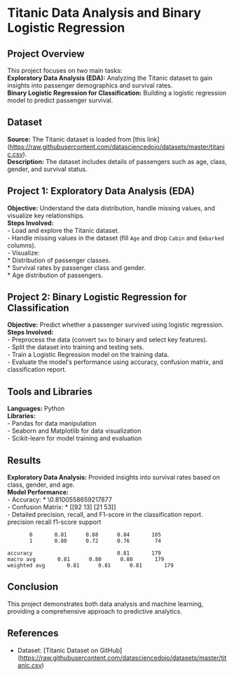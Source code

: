 # Titanic Data Analysis and Binary Logistic Regression

## Project Overview

This project focuses on two main tasks:  
**Exploratory Data Analysis (EDA):** Analyzing the Titanic dataset to gain insights into passenger demographics and survival rates.  
**Binary Logistic Regression for Classification:** Building a logistic regression model to predict passenger survival.

## Dataset

**Source:** The Titanic dataset is loaded from \[this link\](https://raw.githubusercontent.com/datasciencedojo/datasets/master/titanic.csv).  
**Description:** The dataset includes details of passengers such as age, class, gender, and survival status.

## Project 1: Exploratory Data Analysis (EDA)

**Objective:** Understand the data distribution, handle missing values, and visualize key relationships.  
**Steps Involved:**  
    - Load and explore the Titanic dataset.  
    - Handle missing values in the dataset (fill `Age` and drop `Cabin` and `Embarked` columns).  
    - Visualize:  
        * Distribution of passenger classes.  
        * Survival rates by passenger class and gender.  
        * Age distribution of passengers.

## Project 2: Binary Logistic Regression for Classification

**Objective:** Predict whether a passenger survived using logistic regression.  
**Steps Involved:**  
    - Preprocess the data (convert `Sex` to binary and select key features).  
    - Split the dataset into training and testing sets.  
    - Train a Logistic Regression model on the training data.  
    - Evaluate the model's performance using accuracy, confusion matrix, and classification report.

## Tools and Libraries

**Languages:** Python  
**Libraries:**  
    - Pandas for data manipulation  
    - Seaborn and Matplotlib for data visualization  
    - Scikit-learn for model training and evaluation

## Results

**Exploratory Data Analysis:** Provided insights into survival rates based on class, gender, and age.  
**Model Performance:**  
    - Accuracy: \* \0.8100558659217877  
    - Confusion Matrix: \* \[[92 13]
                             [21 53]]  
    - Detailed precision, recall, and F1-score in the classification report.
                precision    recall  f1-score   support

           0       0.81      0.88      0.84       105
           1       0.80      0.72      0.76        74

    accuracy                           0.81       179
    macro avg       0.81      0.80      0.80       179
    weighted avg       0.81      0.81      0.81       179

## Conclusion

This project demonstrates both data analysis and machine learning, providing a comprehensive approach to predictive analytics.

## References

* Dataset: [Titanic Dataset on GitHub\](https://raw.githubusercontent.com/datasciencedojo/datasets/master/titanic.csv)
